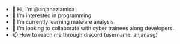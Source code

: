- 👋 Hi, I’m @anjanaziamica
- 👀 I’m interested in programming
- 🌱 I’m currently learning malware analysis 
- 💞️ I’m looking to collaborate with cyber trainees along developers.
- 📫 How to reach me through discord (username: anjanasg)

<!---
anjanaziamica/anjanaziamica is a ✨ special ✨ repository because its `README.md` (this file) appears on your GitHub profile.
You can click the Preview link to take a look at your changes.
--->
